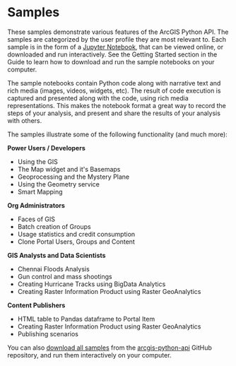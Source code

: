 
# Samples

These samples demonstrate various features of the ArcGIS Python API. The samples are categorized by the user profile they are most relevant to. Each sample is in the form of a [Jupyter Notebook](http://jupyter-notebook.readthedocs.io/en/latest/notebook.html), that can be viewed online, or downloaded and run interactively. See the Getting Started section in the Guide to learn how to download and run the sample notebooks on your computer.

The sample notebooks contain Python code along with narrative text and rich media (images, videos, widgets, etc). The result of code execution is captured and presented along with the code, using rich media representations. This makes the notebook format a great way to record the steps of your analysis, and present and share the results of your analysis with others.

The samples illustrate some of the following functionality (and much more):

**Power Users / Developers**
* Using the GIS
* The Map widget and it's Basemaps
* Geoprocessing and the Mystery Plane
* Using the Geometry service
* Smart Mapping

**Org Administrators**
* Faces of GIS
* Batch creation of Groups
* Usage statistics and credit consumption
* Clone Portal Users, Groups and Content

**GIS Analysts and Data Scientists**
* Chennai Floods Analysis
* Gun control and mass shootings
* Creating Hurricane Tracks using BigData Analytics
* Creating Raster Information Product using Raster GeoAnalytics

**Content Publishers**
* HTML table to Pandas dataframe to Portal Item
* Creating Raster Information Product using Raster GeoAnalytics
* Publishing scenarios

You can also [download all samples](https://github.com/Esri/arcgis-python-api/zipball/master) from the [arcgis-python-api](https://github.com/Esri/arcgis-python-api) GitHub repository, and run them interactively on your computer.


    

